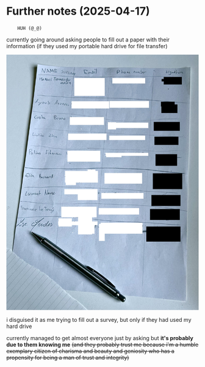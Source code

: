 # Further notes (2025-04-17)

        HUH (@_@)


currently going around asking people to fill out a paper with their information (if they used my portable hard drive for file transfer) 

![class-data](images/2025-04-19/class%20data.jpg)

i disguised it as me trying to fill out a survey, but only if they had used my hard drive

currently managed to get almost everyone just by asking but **it's probably due to them knowing me** ~~(and they probably trust me because i'm a humble exemplary citizen of charisma and beauty and geniosity who has a propensity for being a man of trust and integrity)~~
 